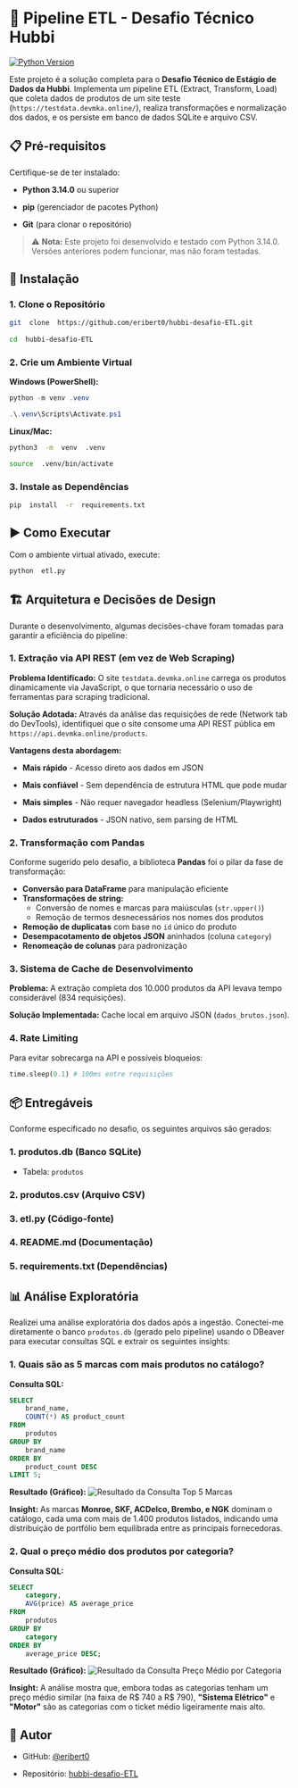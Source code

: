 # 🚀 Pipeline ETL - Desafio Técnico Hubbi

  

[![Python Version](https://img.shields.io/badge/python-3.14-blue.svg)](https://www.python.org/downloads/)

  

Este projeto é a solução completa para o **Desafio Técnico de Estágio de Dados da Hubbi**. Implementa um pipeline ETL (Extract, Transform, Load) que coleta dados de produtos de um site teste (`https://testdata.devmka.online/`), realiza transformações e normalização dos dados, e os persiste em banco de dados SQLite e arquivo CSV.

## 📋 Pré-requisitos

  

Certifique-se de ter instalado:

-  **Python 3.14.0** ou superior

  

-  **pip** (gerenciador de pacotes Python)

  

-  **Git** (para clonar o repositório)

  

  

> ⚠️ **Nota:** Este projeto foi desenvolvido e testado com Python 3.14.0. Versões anteriores podem funcionar, mas não foram testadas.

  

  

## 🔧 Instalação

  

  

### 1. Clone o Repositório

  

  

```bash
git  clone  https://github.com/eribert0/hubbi-desafio-ETL.git
 
cd  hubbi-desafio-ETL  
```

  

  

### 2. Crie um Ambiente Virtual

  

  

**Windows (PowerShell):**

  

```powershell
python -m venv .venv

.\.venv\Scripts\Activate.ps1
```

  

  

**Linux/Mac:**

  

```bash
python3  -m  venv  .venv

source  .venv/bin/activate
```

  

  

### 3. Instale as Dependências

  

  

```bash
pip  install  -r  requirements.txt 
```

  

  

## ▶️ Como Executar

  

  

Com o ambiente virtual ativado, execute:

  

  

```bash
python  etl.py
```

  

## 🏗️ Arquitetura e Decisões de Design

  

  

Durante o desenvolvimento, algumas decisões-chave foram tomadas para garantir a eficiência do pipeline:

  

  

### 1. **Extração via API REST (em vez de Web Scraping)**

**Problema Identificado:** O site `testdata.devmka.online` carrega os produtos dinamicamente via JavaScript, o que tornaria necessário o uso de ferramentas para scraping tradicional.

**Solução Adotada:** Através da análise das requisições de rede (Network tab do DevTools), identifiquei que o site consome uma API REST pública em `https://api.devmka.online/products`.

**Vantagens desta abordagem:**
  

-  **Mais rápido** - Acesso direto aos dados em JSON

-  **Mais confiável** - Sem dependência de estrutura HTML que pode mudar

-  **Mais simples** - Não requer navegador headless (Selenium/Playwright)

-  **Dados estruturados** - JSON nativo, sem parsing de HTML


### 2. **Transformação com Pandas**

  

  

Conforme sugerido pelo desafio, a biblioteca **Pandas** foi o pilar da fase de transformação:

-  **Conversão para DataFrame** para manipulação eficiente
-  **Transformações de string:**
	- Conversão de nomes e marcas para maiúsculas (`str.upper()`)
	- Remoção de termos desnecessários nos nomes dos produtos
-  **Remoção de duplicatas** com base no `id` único do produto
-  **Desempacotamento de objetos JSON** aninhados (coluna `category`)
-  **Renomeação de colunas** para padronização

### 3. **Sistema de Cache de Desenvolvimento**

  

**Problema:** A extração completa dos 10.000 produtos da API levava tempo considerável (834 requisições).

  

**Solução Implementada:** Cache local em arquivo JSON (`dados_brutos.json`).

  

### 4. **Rate Limiting**

  

Para evitar sobrecarga na API e possíveis bloqueios:

```python
time.sleep(0.1) # 100ms entre requisições
```

  

## 📦 Entregáveis

Conforme especificado no desafio, os seguintes arquivos são gerados:
 
### 1. **produtos.db** (Banco SQLite)
  
- Tabela: `produtos`

### 2. **produtos.csv** (Arquivo CSV)

### 3. **etl.py** (Código-fonte)

### 4. **README.md** (Documentação)

### 5. **requirements.txt** (Dependências)

  
  ## 📊 Análise Exploratória 

Realizei uma análise exploratória dos dados após a ingestão. Conectei-me diretamente o banco `produtos.db` (gerado pelo pipeline) usando o DBeaver para executar consultas SQL e extrair os seguintes insights:

### 1. Quais são as 5 marcas com mais produtos no catálogo?

**Consulta SQL:**
```sql
SELECT 
    brand_name, 
    COUNT(*) AS product_count
FROM 
    produtos
GROUP BY 
    brand_name
ORDER BY 
    product_count DESC
LIMIT 5;
 ```
 
**Resultado (Gráfico):** ![Resultado da Consulta Top 5 Marcas](charts/top_brands.png)

**Insight:** As marcas **Monroe, SKF, ACDelco, Brembo, e NGK** dominam o catálogo, cada uma com mais de 1.400 produtos listados, indicando uma distribuição de portfólio bem equilibrada entre as principais fornecedoras.

### 2. Qual o preço médio dos produtos por categoria?

**Consulta SQL:**
```sql
SELECT 
    category, 
    AVG(price) AS average_price
FROM 
    produtos
GROUP BY 
    category
ORDER BY 
    average_price DESC;
```
**Resultado (Gráfico):** ![Resultado da Consulta Preço Médio por Categoria](charts/avg_price_category.png)

**Insight:** A análise mostra que, embora todas as categorias tenham um preço médio similar (na faixa de R$ 740 a R$ 790), **"Sistema Elétrico"** e **"Motor"** são as categorias com o ticket médio ligeiramente mais alto.


## 👤 Autor

- GitHub: [@eribert0](https://github.com/eribert0)

  

- Repositório: [hubbi-desafio-ETL](https://github.com/eribert0/hubbi-desafio-ETL)
